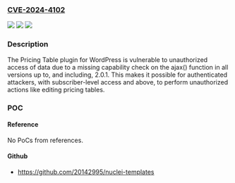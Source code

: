 ### [CVE-2024-4102](https://cve.mitre.org/cgi-bin/cvename.cgi?name=CVE-2024-4102)
![](https://img.shields.io/static/v1?label=Product&message=Pricing%20Table&color=blue)
![](https://img.shields.io/static/v1?label=Version&message=*%3C%3D%202.0.1%20&color=brighgreen)
![](https://img.shields.io/static/v1?label=Vulnerability&message=CWE-862%20Missing%20Authorization&color=brighgreen)

### Description

The Pricing Table plugin for WordPress is vulnerable to unauthorized access of data due to a missing capability check on the ajax() function in all versions up to, and including, 2.0.1. This makes it possible for authenticated attackers, with subscriber-level access and above, to perform unauthorized actions like editing pricing tables.

### POC

#### Reference
No PoCs from references.

#### Github
- https://github.com/20142995/nuclei-templates

